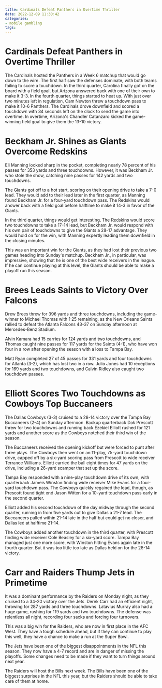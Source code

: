 ```yaml
---
title: Cardinals Defeat Panthers in Overtime Thriller
date: 2022-12-09 11:30:42
categories:
- mobile gambling
tags:
---
```



#  Cardinals Defeat Panthers in Overtime Thriller

The Cardinals hosted the Panthers in a Week 6 matchup that would go down to the wire. The first half saw the defenses dominate, with both teams failing to score a touchdown. In the third quarter, Carolina finally got on the board with a field goal, but Arizona answered back with one of their own to make it 3-3. In the fourth quarter, things started to heat up. With just over two minutes left in regulation, Cam Newton threw a touchdown pass to make it 10-6 Panthers. The Cardinals drove downfield and scored a touchdown with 34 seconds left on the clock to send the game into overtime. In overtime, Arizona's Chandler Catanzaro kicked the game-winning field goal to give them the 13-10 victory.

#  Beckham Jr. Shines as Giants Overcome Redskins

Eli Manning looked sharp in the pocket, completing nearly 78 percent of his passes for 353 yards and three touchdowns. However, it was Beckham Jr. who stole the show, catching nine passes for 142 yards and two touchdowns.

The Giants got off to a hot start, scoring on their opening drive to take a 7-0 lead. They would add to their lead later in the first quarter, as Manning found Beckham Jr. for a four-yard touchdown pass. The Redskins would answer back with a field goal before halftime to make it 14-3 in favor of the Giants.

In the third quarter, things would get interesting. The Redskins would score two touchdowns to take a 17-14 lead, but Beckham Jr. would respond with his own pair of touchdowns to give the Giants a 28-17 advantage. They would hold on for the win, with Manning expertly leading them downfield in the closing minutes.

This was an important win for the Giants, as they had lost their previous two games heading into Sunday's matchup. Beckham Jr., in particular, was impressive, showing that he is one of the best wide receivers in the league. If he can continue playing at this level, the Giants should be able to make a playoff run this season.

#  Brees Leads Saints to Victory Over Falcons

Drew Brees threw for 396 yards and three touchdowns, including the game-winner to Michael Thomas with 1:25 remaining, as the New Orleans Saints rallied to defeat the Atlanta Falcons 43-37 on Sunday afternoon at Mercedes-Benz Stadium.

 Alvin Kamara had 15 carries for 124 yards and two touchdowns, and Thomas caught nine passes for 117 yards for the Saints (4-1), who have won four in a row after opening the season with a loss to Tampa Bay.

Matt Ryan completed 27 of 45 passes for 331 yards and four touchdowns for Atlanta (3-2), which has lost two in a row. Julio Jones had 10 receptions for 169 yards and two touchdowns, and Calvin Ridley also caught two touchdown passes.

#  Elliott Scores Two Touchdowns as Cowboys Top Buccaneers

The Dallas Cowboys (3-3) cruised to a 28-14 victory over the Tampa Bay Buccaneers (2-4) on Sunday afternoon. Backup quarterback Dak Prescott threw for two touchdowns and running back Ezekiel Elliott rushed for 121 yards and another score as the Cowboys notched their third win of the season.

The Buccaneers received the opening kickoff but were forced to punt after three plays. The Cowboys then went on an 11-play, 75-yard touchdown drive, capped off by a six-yard scoring pass from Prescott to wide receiver Terrance Williams. Elliott carried the ball eight times for 47 yards on the drive, including a 26-yard scamper that set up the score.

Tampa Bay responded with a nine-play touchdown drive of its own, with quarterback Jameis Winston finding wide receiver Mike Evans for a four-yard touchdown pass. The Cowboys quickly regained the lead, though, as Prescott found tight end Jason Witten for a 10-yard touchdown pass early in the second quarter.

Elliott added his second touchdown of the day midway through the second quarter, running in from five yards out to give Dallas a 21-7 lead. The Buccaneers pulled within 21-14 late in the half but could get no closer, and Dallas led at halftime 21-14.

The Cowboys added another touchdown in the third quarter, with Prescott finding wide receiver Cole Beasley for a six-yard score. Tampa Bay managed just one more score, with Winston hitting Evans again late in the fourth quarter. But it was too little too late as Dallas held on for the 28-14 victory.

#  Carr and Raiders Thump Jets in Primetime

It was a dominant performance by the Raiders on Monday night, as they cruised to a 34-20 victory over the Jets. Derek Carr had an efficient night, throwing for 287 yards and three touchdowns. Latavius Murray also had a huge game, rushing for 119 yards and two touchdowns. The defense was relentless all night, recording four sacks and forcing four turnovers.

This was a big win for the Raiders, who are now in first place in the AFC West. They have a tough schedule ahead, but if they can continue to play this well, they have a chance to make a run at the Super Bowl.

The Jets have been one of the biggest disappointments in the NFL this season. They now have a 4-7 record and are in danger of missing the playoffs. Some changes need to be made if they want to turn things around next year.

The Raiders will host the Bills next week. The Bills have been one of the biggest surprises in the NFL this year, but the Raiders should be able to take care of them at home.